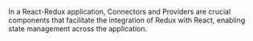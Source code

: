 In a React-Redux application, Connectors and Providers are crucial components that facilitate the integration of Redux with React, enabling state management across the application.
